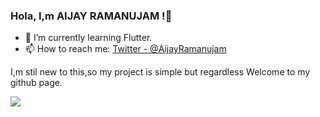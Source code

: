 ### Hola, I,m AIJAY RAMANUJAM !👋

- 🌱 I’m currently learning Flutter.
- 📫 How to reach me: 
[Twitter - @AijayRamanujam](https://twitter.com/AijayRamanujam)

I,m stil new to this,so my project is simple but regardless Welcome to my github page.

<img src="https://github-readme-stats.vercel.app/api?username=AIJAY-G&&show_icons=true&title_color=ffffff&icon_color=bb2acf&text_color=daf7dc&bg_color=151515">


<!--


Here are some ideas to get you started:

- 🔭 I’m currently working on ...
- 🌱 I’m currently learning ... 
- 👯 I’m looking to collaborate on ...
- 🤔 I’m looking for help with ...
- 💬 Ask me about ...
- 📫 How to reach me: ...
- 😄 Pronouns: ...
- ⚡ Fun fact: ...
-->
